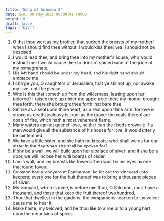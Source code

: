 ```yaml
---
title: 'Song of Solomon 8'
date: Sun, 09 May 2021 00:00:01 +0000
weight: 8
draft: false
tags: ['kjv'] 
---
```


1. O that thou wert as my brother, that sucked the breasts of my mother! when I should find thee without, I would kiss thee; yea, I should not be despised.
2. I would lead thee, and bring thee into my mother's house, who would instruct me: I would cause thee to drink of spiced wine of the juice of my pomegranate.
3. His left hand should be under my head, and his right hand should embrace me.
4. I charge you, O daughters of Jerusalem, that ye stir not up, nor awake my love, until he please.
5. Who is this that cometh up from the wilderness, leaning upon her beloved? I raised thee up under the apple tree: there thy mother brought thee forth: there she brought thee forth that bare thee.
6. Set me as a seal upon thine heart, as a seal upon thine arm: for love is strong as death; jealousy is cruel as the grave: the coals thereof are coals of fire, which hath a most vehement flame.
7. Many waters cannot quench love, neither can the floods drown it: if a man would give all the substance of his house for love, it would utterly be contemned.
8. We have a little sister, and she hath no breasts: what shall we do for our sister in the day when she shall be spoken for?
9. If she be a wall, we will build upon her a palace of silver: and if she be a door, we will inclose her with boards of cedar.
10. I am a wall, and my breasts like towers: then was I in his eyes as one that found favour.
11. Solomon had a vineyard at Baalhamon; he let out the vineyard unto keepers; every one for the fruit thereof was to bring a thousand pieces of silver.
12. My vineyard, which is mine, is before me: thou, O Solomon, must have a thousand, and those that keep the fruit thereof two hundred.
13. Thou that dwellest in the gardens, the companions hearken to thy voice: cause me to hear it.
14. Make haste, my beloved, and be thou like to a roe or to a young hart upon the mountains of spices.
